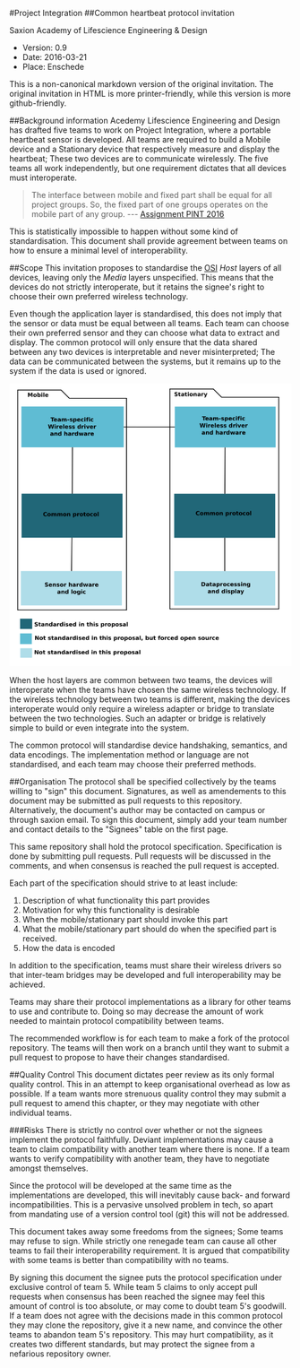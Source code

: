 #Project Integration
##Common heartbeat protocol invitation

Saxion Academy of Lifescience Engineering & Design

* Version: 0.9
* Date: 2016-03-21
* Place: Enschede

This is a non-canonical markdown version of the original invitation.
The original invitation in HTML is more printer-friendly, while this version is
more github-friendly.

##Background information
Acedemy Lifescience Engineering and Design has drafted five teams to work on
Project Integration,
where a portable heartbeat sensor is developed.
All teams are required to build a Mobile device and a Stationary device that
respectively measure and display the heartbeat;
These two devices are to communicate wirelessly.
The five teams all work independently,
but one requirement dictates that all devices must interoperate.

> The interface between mobile and fixed part shall be equal for all
> project groups. So, the fixed part of one groups operates on the mobile part
> of any group.
--- [Assignment PINT 2016](https://blackboard.saxion.nl/bbcswebdav/pid-1207983-dt-content-rid-8598870_4/xid-8598870_4)

This is statistically impossible to happen without
some kind of standardisation.
This document shall provide agreement between teams on how to ensure a minimal
level of interoperability.

##Scope
This invitation proposes to standardise the [OSI](https://en.m.wikipedia.org/wiki/OSI_model) *Host* layers of all devices,
leaving only the *Media* layers unspecified.
This means that the devices do not strictly interoperate,
but it retains the signee's right to choose
their own preferred wireless technology.

Even though the application layer is standardised,
this does not imply that the sensor or data must be equal between all teams.
Each team can choose their own preferred sensor
and they can choose what data to extract and display.
The common protocol will only ensure that the data shared
between any two devices is interpretable and never misinterpreted;
The data can be communicated between the systems,
but it remains up to the system if the data is used or ignored.

![Relationship between protocol and other system components](https://raw.githubusercontent.com/bernard-saxion/pint-heartbeat-protocol/master/comproto.svg)

When the host layers are common between two teams,
the devices will interoperate when the teams have chosen the same
wireless technology.
If the wireless technology between two teams is different,
making the devices interoperate would only require a wireless adapter or
bridge to translate between the two technologies.
Such an adapter or bridge is relatively simple to build or even integrate
into the system.

The common protocol will standardise device handshaking, semantics, and data
encodings. The implementation method or language are not standardised,
and each team may choose their preferred methods. 

##Organisation
The protocol shall be specified collectively by the teams willing to
"sign" this document.
Signatures, as well as amendements to this document may be submitted as
pull requests to this repository.
Alternatively, the document's author may be contacted on campus or through
saxion email.
To sign this document, simply add your team number and contact details to
the "Signees" table on the first page.

This same repository shall hold the protocol specification.
Specification is done by submitting pull requests.
Pull requests will be discussed in the comments,
and when consensus is reached the pull request is accepted.

Each part of the specification should strive to at least include:

1. Description of what functionality this part provides
2. Motivation for why this functionality is desirable
3. When the mobile/stationary part should invoke this part
4. What the mobile/stationary part should do when the specified part is received.
5. How the data is encoded

In addition to the specification,
teams must share their wireless drivers so that inter-team bridges may be
developed and full interoperability may be achieved.

Teams may share their protocol implementations as a library
for other teams to use and contribute to.
Doing so may decrease the amount of work needed to maintain protocol
compatibility between teams.

The recommended workflow is for each team to make a fork of
the protocol repository.
The teams will then work on a branch until they want to submit a pull request
to propose to have their changes standardised.

##Quality Control
This document dictates peer review as its only formal quality control.
This in an attempt to keep organisational overhead as low as possible.
If a team wants more strenuous quality control
they may submit a pull request to amend this chapter,
or they may negotiate with other individual teams.

###Risks
There is strictly no control over whether or not the signees implement
the protocol faithfully.
Deviant implementations may cause a team to claim compatibility with another
team where there is none.
If a team wants to verify compatibility with another team,
they have to negotiate amongst themselves.

Since the protocol will be developed at the same time as the implementations
are developed,
this will inevitably cause back- and forward incompatibilities.
This is a pervasive unsolved problem in tech,
so apart from mandating use of a version control tool (git)
this will not be addressed.

This document takes away some freedoms from the signees;
Some teams may refuse to sign.
While strictly one renegade team can cause all other teams to fail their
interoperability requirement.
It is argued that compatibility with some teams is better than
compatibility with no teams.

By signing this document the signee puts the protocol specification under
exclusive control of team 5.
While team 5 claims to only accept pull requests when consensus
has been reached the signee may feel this amount of control is too absolute,
or may come to doubt team 5's goodwill.
If a team does not agree with the decisions made in this common protocol
they may clone the repository, give it a new name,
and convince the other teams to abandon team 5's repository.
This may hurt compatibility, as it creates two different standards,
but may protect the signee from a nefarious repository owner.
